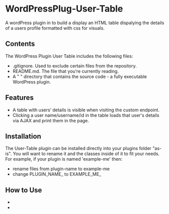 # WordPressPlug-User-Table
A wordPress plugin in to build a display an HTML table dispalying the details of a users profile formatted with css for visuals.

## Contents
The WordPress Plugin User Table includes the following files:
- .gitignore. Used to exclude certain files from the repository.
- README.md. The file that you’re currently reading.
- A " " directory that contains the source code - a fully executable WordPress plugin.


## Features
- A table with users’ details is visible when visiting the custom endpoint.
- Clicking a user name/username/id in the table loads that user's details via AJAX and print them in the page.


## Installation
The User-Table plugin can be installed directly into your plugins folder "as-is". You will want to rename it and the classes inside of it to fit your needs. For example, if your plugin is named 'example-me' then:
- rename files from plugin-name to example-me
- change PLUGIN_NAME_ to EXAMPLE_ME_

## How to Use
- 
- 

